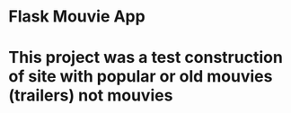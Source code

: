 # Flask Mouvie App
# This project was a test construction of site with popular or old mouvies (trailers) not mouvies

